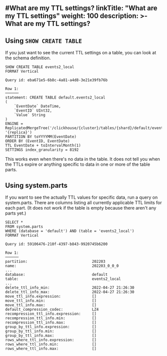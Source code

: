 #What are my TTL settings?
linkTitle: "What are my TTL settings"
weight: 100
description: >-
     What are my TTL settings?
---

## Using `SHOW CREATE TABLE`

If you just want to see the current TTL settings on a table, you can look at the schema definition. 
```
SHOW CREATE TABLE events2_local
FORMAT Vertical

Query id: eba671e5-6b8c-4a81-a4d8-3e21e39fb76b

Row 1:
──────
statement: CREATE TABLE default.events2_local
(
    `EventDate` DateTime,
    `EventID` UInt32,
    `Value` String
)
ENGINE = ReplicatedMergeTree('/clickhouse/{cluster}/tables/{shard}/default/events2_local', '{replica}')
PARTITION BY toYYYYMM(EventDate)
ORDER BY (EventID, EventDate)
TTL EventDate + toIntervalMonth(1)
SETTINGS index_granularity = 8192
```
This works even when there's no data in the table. It does not tell you when the TTLs expire or anything specific to data in one or more of the table parts. 

## Using system.parts

If you want to see the actually TTL values for specific data, run a query on system.parts. 
There are columns listing all currently applicable TTL limits for each part. 
(It does not work if the table is empty because there aren't any parts yet.)
```
SELECT *
FROM system.parts
WHERE (database = 'default') AND (table = 'events2_local')
FORMAT Vertical

Query id: 59106476-210f-4397-b843-9920745b6200

Row 1:
──────
partition:                             202203
name:                                  202203_0_0_0
...
database:                              default
table:                                 events2_local
...
delete_ttl_info_min:                   2022-04-27 21:26:30
delete_ttl_info_max:                   2022-04-27 21:26:30
move_ttl_info.expression:              []
move_ttl_info.min:                     []
move_ttl_info.max:                     []
default_compression_codec:             LZ4
recompression_ttl_info.expression:     []
recompression_ttl_info.min:            []
recompression_ttl_info.max:            []
group_by_ttl_info.expression:          []
group_by_ttl_info.min:                 []
group_by_ttl_info.max:                 []
rows_where_ttl_info.expression:        []
rows_where_ttl_info.min:               []
rows_where_ttl_info.max:               []
```
